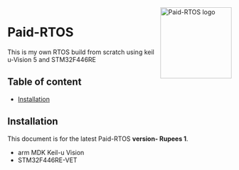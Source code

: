<a href="https://github.com/balaji303/Paid-RTOS/">
    <img src="https://static.wixstatic.com/media/de9b3a_2ef590e17712477f8ad8a514b9a8d82d~mv2.png/v1/fill/w_274,h_252,al_c,lg_1,q_90/de9b3a_2ef590e17712477f8ad8a514b9a8d82d~mv2.webp" alt="Paid-RTOS logo" title="Paid-RTOS" align="right" height="160" />
</a>

# Paid-RTOS
This is my own RTOS build from scratch using keil u-Vision 5
and STM32F446RE


## Table of content

- [Installation](#installation)
 

## Installation

This document is for the latest Paid-RTOS **version- Rupees 1**.

- arm MDK Keil-u Vision
- STM32F446RE-VET
